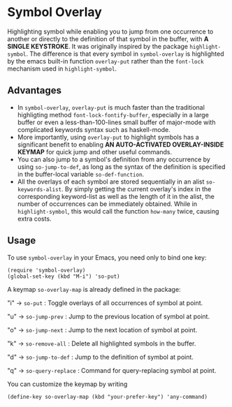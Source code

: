 # Symbol Overlay

Highlighting symbol while enabling you to jump from one occurrence to another or directly to the definition of that symbol in the buffer, with **A SINGLE KEYSTROKE**. It was originally inspired by the package `highlight-symbol`. The difference is that every symbol in `symbol-overlay` is highlighted by the emacs built-in function `overlay-put` rather than the `font-lock` mechanism used in `highlight-symbol`.

Advantages
---
- In `symbol-overlay`, `overlay-put` is much faster than the traditional highligting method `font-lock-fontify-buffer`, especially in a large buffer or even a less-than-100-lines small buffer of major-mode with complicated keywords syntax such as haskell-mode.
- More importantly, using `overlay-put` to highlight symbols has a significant benefit to enabling **AN AUTO-ACTIVATED OVERLAY-INSIDE KEYMAP** for quick jump and other useful commands.
- You can also jump to a symbol's definition from any occurrence by using `so-jump-to-def`, as long as the syntax of the definition is specified in the buffer-local variable `so-def-function`.
- All the overlays of each symbol are stored sequentially in an alist `so-keywords-alist`. By simply getting the current overlay's index in the corresponding keyword-list as well as the length of it in the alist, the number of occurrences can be immediately obtained. While in `highlight-symbol`, this would call the function `how-many` twice, causing extra costs.

Usage
---
To use `symbol-overlay` in your Emacs, you need only to bind one key:

    (require 'symbol-overlay)
	(global-set-key (kbd "M-i") 'so-put)

A keymap `so-overlay-map` is already defined in the package:

"i" -> `so-put` : Toggle overlays of all occurrences of symbol at point.

"u" -> `so-jump-prev` : Jump to the previous location of symbol at point.

"o" -> `so-jump-next` : Jump to the next location of symbol at point.

"k" -> `so-remove-all` : Delete all highlighted symbols in the buffer.

"d" -> `so-jump-to-def` : Jump to the definition of symbol at point.

"q" -> `so-query-replace` : Command for query-replacing symbol at point.

You can customize the keymap by writing

    (define-key so-overlay-map (kbd "your-prefer-key") 'any-command)
